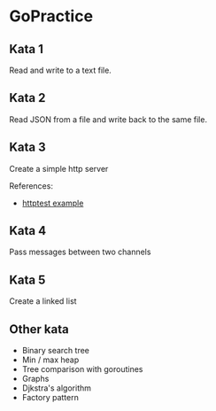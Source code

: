 # GoPractice

## Kata 1

Read and write to a text file.

## Kata 2

Read JSON from a file and write back to the same file.

## Kata 3

Create a simple http server

References:
+ [httptest example](https://golang.cafe/blog/golang-httptest-example.html)

## Kata 4

Pass messages between two channels

## Kata 5

Create a linked list

## Other kata

* Binary search tree
* Min / max heap
* Tree comparison with goroutines
* Graphs
* Djkstra's algorithm
* Factory pattern
